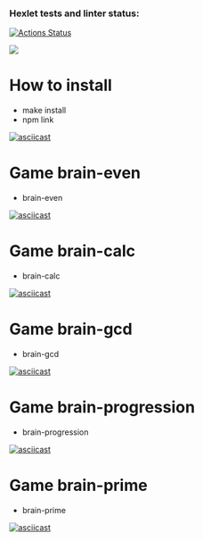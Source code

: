 ### Hexlet tests and linter status:
[![Actions Status](https://github.com/boriy107/frontend-project-44/workflows/hexlet-check/badge.svg)](https://github.com/boriy107/frontend-project-44/actions)

<a href="https://codeclimate.com/github/boriy107/frontend-project-44/maintainability"><img src="https://api.codeclimate.com/v1/badges/ff0bcbc293cf0d24121b/maintainability" /></a>

# How to install #
* make install
* npm link

[![asciicast](https://asciinema.org/a/RxAc12x52uRmu7STWGMdC6Nvc.svg)](https://asciinema.org/a/RxAc12x52uRmu7STWGMdC6Nvc)

# Game brain-even #
* brain-even

[![asciicast](https://asciinema.org/a/vQdbyHYYv6zmLZpGHmdmfWMS0.svg)](https://asciinema.org/a/vQdbyHYYv6zmLZpGHmdmfWMS0)

# Game brain-calc #
* brain-calc

[![asciicast](https://asciinema.org/a/M4U1ZITQp6OHg9Q4pHgG1bd7J.svg)](https://asciinema.org/a/M4U1ZITQp6OHg9Q4pHgG1bd7J)

# Game brain-gcd #
* brain-gcd

[![asciicast](https://asciinema.org/a/LnzV63f3VPLL8QH0BqIeFMW2R.svg)](https://asciinema.org/a/LnzV63f3VPLL8QH0BqIeFMW2R)

# Game brain-progression #
* brain-progression

[![asciicast](https://asciinema.org/a/FQL52shc8rnvidjiZ2nZDqo2h.svg)](https://asciinema.org/a/FQL52shc8rnvidjiZ2nZDqo2h)

# Game brain-prime #
* brain-prime

[![asciicast](https://asciinema.org/a/6S09QV71o9xndMWqdZ5eearU6.svg)](https://asciinema.org/a/6S09QV71o9xndMWqdZ5eearU6)
